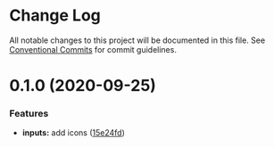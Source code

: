 # Change Log

All notable changes to this project will be documented in this file.
See [Conventional Commits](https://conventionalcommits.org) for commit guidelines.

# 0.1.0 (2020-09-25)

### Features

- **inputs:** add icons ([15e24fd](https://github.com/AlexR0v/chat/commit/15e24fd2e6db2d4cabd2b21b19ef179c710771a2))
